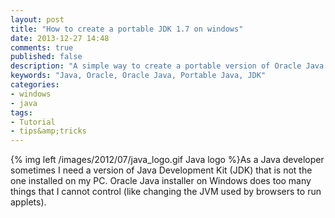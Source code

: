 ```yaml
---
layout: post
title: "How to create a portable JDK 1.7 on windows"
date: 2013-12-27 14:48
comments: true
published: false
description: "A simple way to create a portable version of Oracle Java 1.7"
keywords: "Java, Oracle, Oracle Java, Portable Java, JDK"
categories:
- windows
- java
tags:
- Tutorial
- tips&amp;tricks
---
```

{% img left /images/2012/07/java_logo.gif Java logo %}As a Java developer sometimes I need a version of Java Development Kit (JDK) that is not the one installed on my PC. Oracle Java installer on Windows does too many things that I cannot control (like changing the JVM used by browsers to run applets).